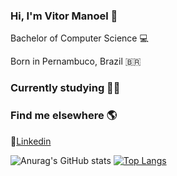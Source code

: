 ### Hi, I'm Vitor Manoel 👋

<p>Bachelor of Computer Science 💻</p>
<p>Born in Pernambuco, Brazil 🇧🇷 </p>

### Currently studying 👨‍💻 

### Find me elsewhere 🌎

💼[Linkedin](https://www.linkedin.com/in/vitormanoel/)

![Anurag's GitHub stats](https://github-readme-stats.vercel.app/api?username=vitormanoelcsantos&show_icons=true&theme=radical?theme=radical)
[![Top Langs](https://github-readme-stats.vercel.app/api/top-langs/?username=vitormanoelcsantos)](https://github.com/anuraghazra/github-readme-stats)
